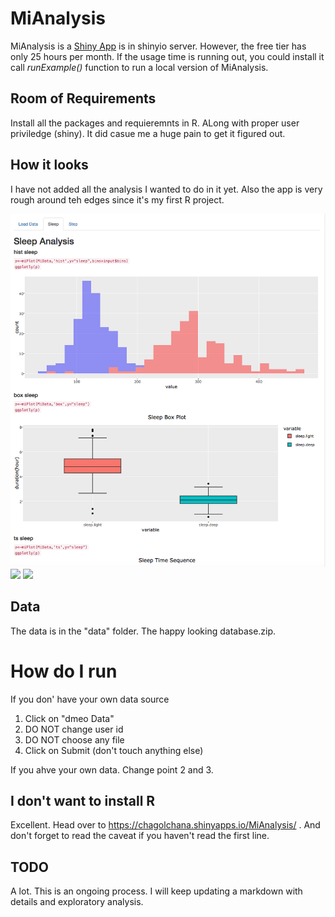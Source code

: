# MiAnalysis
MiAnalysis is a [Shiny App](https://chagolchana.shinyapps.io/MiAnalysis/) is in shinyio server. However, the free tier has only 25 hours per month. If the usage time is running out, you could install it call *runExample()* function to run a local version of MiAnalysis.

## Room of Requirements

Install all the packages and requieremnts in R. ALong with proper user priviledge (shiny). It did casue me a huge pain to get it figured out.

## How it looks

I have not added all the analysis I wanted to do in it yet. Also the app is very rough around teh edges since it's my first R project.

![Raw Data](attach-0.png)
<img src="http://2.1m.yt/g9tQn38.png" width=550/>
<img src="http://2.1m.yt/5kol7Fp.png" width=550/>

## Data

The data is in the "data" folder. The happy looking database.zip.

# How do I run

If you don' have your own data source

1. Click on "dmeo Data"
2. DO NOT change user id
3. DO NOT choose any file
4. Click on Submit (don't touch anything else)

If you ahve your own data. Change point 2 and 3.

## I don't want to install R

Excellent. Head over to https://chagolchana.shinyapps.io/MiAnalysis/ . And don't forget to read the caveat if you haven't read the first line.

## TODO

A lot. This is an ongoing process. I will keep updating a markdown with details and exploratory analysis.
